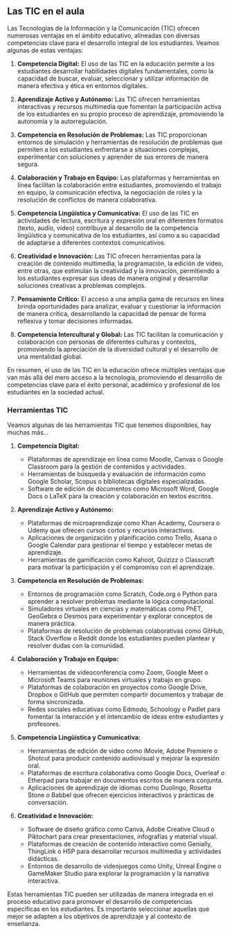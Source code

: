## Las TIC en el aula

Las Tecnologías de la Información y la Comunicación (TIC) ofrecen numerosas ventajas en el ámbito educativo, alineadas con diversas competencias clave para el desarrollo integral de los estudiantes. Veamos algunas de estas ventajas:

1. **Competencia Digital:** El uso de las TIC en la educación permite a los estudiantes desarrollar habilidades digitales fundamentales, como la capacidad de buscar, evaluar, seleccionar y utilizar información de manera efectiva y ética en entornos digitales.

2. **Aprendizaje Activo y Autónomo:** Las TIC ofrecen herramientas interactivas y recursos multimedia que fomentan la participación activa de los estudiantes en su propio proceso de aprendizaje, promoviendo la autonomía y la autorregulación.

3. **Competencia en Resolución de Problemas:** Las TIC proporcionan entornos de simulación y herramientas de resolución de problemas que permiten a los estudiantes enfrentarse a situaciones complejas, experimentar con soluciones y aprender de sus errores de manera segura.

4. **Colaboración y Trabajo en Equipo:** Las plataformas y herramientas en línea facilitan la colaboración entre estudiantes, promoviendo el trabajo en equipo, la comunicación efectiva, la negociación de roles y la resolución de conflictos de manera colaborativa.

5. **Competencia Lingüística y Comunicativa:** El uso de las TIC en actividades de lectura, escritura y expresión oral en diferentes formatos (texto, audio, video) contribuye al desarrollo de la competencia lingüística y comunicativa de los estudiantes, así como a su capacidad de adaptarse a diferentes contextos comunicativos.

6. **Creatividad e Innovación:** Las TIC ofrecen herramientas para la creación de contenido multimedia, la programación, la edición de video, entre otras, que estimulan la creatividad y la innovación, permitiendo a los estudiantes expresar sus ideas de manera original y desarrollar soluciones creativas a problemas complejos.

7. **Pensamiento Crítico:** El acceso a una amplia gama de recursos en línea brinda oportunidades para analizar, evaluar y cuestionar la información de manera crítica, desarrollando la capacidad de pensar de forma reflexiva y tomar decisiones informadas.

8. **Competencia Intercultural y Global:** Las TIC facilitan la comunicación y colaboración con personas de diferentes culturas y contextos, promoviendo la apreciación de la diversidad cultural y el desarrollo de una mentalidad global.

En resumen, el uso de las TIC en la educación ofrece múltiples ventajas que van más allá del mero acceso a la tecnología, promoviendo el desarrollo de competencias clave para el éxito personal, académico y profesional de los estudiantes en la sociedad actual.

### Herramientas TIC

Veamos algunas de las herramientas TIC que tenemos disponibles, hay muchas más...

1. **Competencia Digital:**
   - Plataformas de aprendizaje en línea como Moodle, Canvas o Google Classroom para la gestión de contenidos y actividades.
   - Herramientas de búsqueda y evaluación de información como Google Scholar, Scopus o bibliotecas digitales especializadas.
   - Software de edición de documentos como Microsoft Word, Google Docs o LaTeX para la creación y colaboración en textos escritos.

2. **Aprendizaje Activo y Autónomo:**
   - Plataformas de microaprendizaje como Khan Academy, Coursera o Udemy que ofrecen cursos cortos y recursos interactivos.
   - Aplicaciones de organización y planificación como Trello, Asana o Google Calendar para gestionar el tiempo y establecer metas de aprendizaje.
   - Herramientas de gamificación como Kahoot, Quizizz o Classcraft para motivar la participación y el compromiso con el aprendizaje.

3. **Competencia en Resolución de Problemas:**
   - Entornos de programación como Scratch, Code.org o Python para aprender a resolver problemas mediante la lógica computacional.
   - Simuladores virtuales en ciencias y matemáticas como PhET, GeoGebra o Desmos para experimentar y explorar conceptos de manera práctica.
   - Plataformas de resolución de problemas colaborativas como GitHub, Stack Overflow o Reddit donde los estudiantes pueden plantear y resolver dudas con la comunidad.

4. **Colaboración y Trabajo en Equipo:**
   - Herramientas de videoconferencia como Zoom, Google Meet o Microsoft Teams para reuniones virtuales y trabajo en grupo.
   - Plataformas de colaboración en proyectos como Google Drive, Dropbox o GitHub que permiten compartir documentos y trabajar de forma sincronizada.
   - Redes sociales educativas como Edmodo, Schoology o Padlet para fomentar la interacción y el intercambio de ideas entre estudiantes y profesores.

5. **Competencia Lingüística y Comunicativa:**
   - Herramientas de edición de video como iMovie, Adobe Premiere o Shotcut para producir contenido audiovisual y mejorar la expresión oral.
   - Plataformas de escritura colaborativa como Google Docs, Overleaf o Etherpad para trabajar en documentos escritos de manera conjunta.
   - Aplicaciones de aprendizaje de idiomas como Duolingo, Rosetta Stone o Babbel que ofrecen ejercicios interactivos y prácticas de conversación.

6. **Creatividad e Innovación:**
   - Software de diseño gráfico como Canva, Adobe Creative Cloud o Piktochart para crear presentaciones, infografías y material visual.
   - Plataformas de creación de contenido interactivo como Genially, ThingLink o H5P para desarrollar recursos multimedia y actividades didácticas.
   - Entornos de desarrollo de videojuegos como Unity, Unreal Engine o GameMaker Studio para explorar la programación y la narrativa interactiva.

Estas herramientas TIC pueden ser utilizadas de manera integrada en el proceso educativo para promover el desarrollo de competencias específicas en los estudiantes. Es importante seleccionar aquellas que mejor se adapten a los objetivos de aprendizaje y al contexto de enseñanza.
